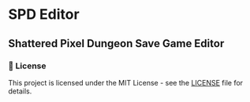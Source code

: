 # SPD Editor

## Shattered Pixel Dungeon Save Game Editor

### 📜 License

This project is licensed under the MIT License - see the [LICENSE](LICENSE) file for details.
